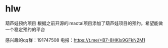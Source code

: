 # hlw
葫芦娃预约项目
根据之前开源的imaotai项目添加了葫芦娃项目的预约。希望能做一个稳定预约的平台

感兴趣的qq群：191747508
电报：https://t.me/+B7-8HKlx9GFkN2M1
